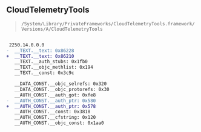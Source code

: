 ## CloudTelemetryTools

> `/System/Library/PrivateFrameworks/CloudTelemetryTools.framework/Versions/A/CloudTelemetryTools`

```diff

 2250.14.0.0.0
-  __TEXT.__text: 0x86228
+  __TEXT.__text: 0x86210
   __TEXT.__auth_stubs: 0x1fb0
   __TEXT.__objc_methlist: 0x194
   __TEXT.__const: 0x3c9c

   __DATA_CONST.__objc_selrefs: 0x320
   __DATA_CONST.__objc_protorefs: 0x30
   __AUTH_CONST.__auth_got: 0xfe8
-  __AUTH_CONST.__auth_ptr: 0x580
+  __AUTH_CONST.__auth_ptr: 0x578
   __AUTH_CONST.__const: 0x3818
   __AUTH_CONST.__cfstring: 0x120
   __AUTH_CONST.__objc_const: 0x1aa0

```
